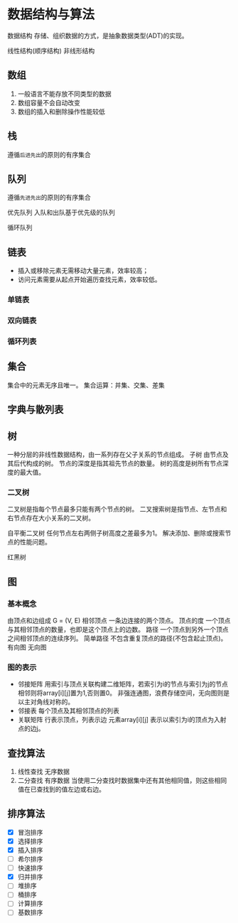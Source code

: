 # 数据结构与算法

数据结构
存储、组织数据的方式，是抽象数据类型(ADT)的实现。

线性结构(顺序结构)
非线形结构

## 数组

1. 一般语言不能存放不同类型的数据
2. 数组容量不会自动改变
3. 数组的插入和删除操作性能较低

## 栈

遵循`后进先出`的原则的有序集合

## 队列

遵循`先进先出`的原则的有序集合

优先队列
入队和出队基于优先级的队列

循环队列

## 链表

- 插入或移除元素无需移动大量元素，效率较高；
- 访问元素需要从起点开始遍历查找元素，效率较低。

### 单链表

### 双向链表

### 循环列表

## 集合

集合中的元素无序且唯一。
集合运算：并集、交集、差集

## 字典与散列表

## 树

一种分层的非线性数据结构，由一系列存在父子关系的节点组成。
子树 由节点及其后代构成的树。
节点的深度是指其祖先节点的数量。
树的高度是树所有节点深度的最大值。

### 二叉树

二叉树是指每个节点最多只能有两个节点的树。
二叉搜索树是指节点、左节点和右节点存在大小关系的二叉树。

自平衡二叉树 任何节点左右两侧子树高度之差最多为1。
解决添加、删除或搜索节点的性能问题。

红黑树

## 图

### 基本概念

由顶点和边组成 G = (V, E)
相邻顶点 一条边连接的两个顶点。
顶点的度 一个顶点与其相邻顶点的数量，也即是这个顶点上的边数。
路径 一个顶点到另外一个顶点之间相邻顶点的连续序列。
简单路径 不包含重复顶点的路径(不包含起止顶点)。
有向图 无向图

### 图的表示

- 邻接矩阵 用索引与顶点关联构建二维矩阵，若索引为i的节点与索引为j的节点相邻则将array[i][j]置为1,否则置0。 非强连通图，浪费存储空间，无向图则是以主对角线对称的。
- 邻接表 每个顶点及其相邻顶点的列表
- 关联矩阵  行表示顶点，列表示边 元素array[i][j] 表示以索引为i的顶点为入射点的边j。

## 查找算法

1. 线性查找 无序数据
2. 二分查找 有序数据 当使用二分查找时数据集中还有其他相同值，则这些相同值在已查找到的值左边或右边。

## 排序算法

- [x]  冒泡排序
- [x]  选择排序
- [x] 插入排序
- [ ] 希尔排序
- [ ] 快速排序
- [x] 归并排序
- [ ] 堆排序
- [ ] 桶排序
- [ ] 计算排序
- [ ] 基数排序
